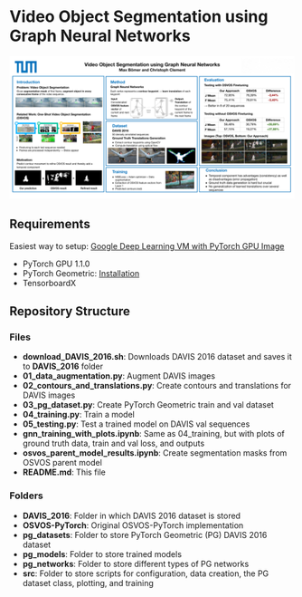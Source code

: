 
# Video Object Segmentation using Graph Neural Networks
![Poster](poster.png)

## Requirements
Easiest way to setup: [Google Deep Learning VM with PyTorch GPU Image](https://cloud.google.com/deep-learning-vm/?hl=de&_ga=2.216165718.-1725930117.1547198185)
- PyTorch GPU 1.1.0
- PyTorch Geometric: [Installation](https://pytorch-geometric.readthedocs.io/en/latest/notes/installation.html)
- TensorboardX

## Repository Structure
### Files
- **download_DAVIS_2016.sh**: Downloads DAVIS 2016 dataset and saves it to **DAVIS_2016** folder
- **01_data_augmentation.py**: Augment DAVIS images
- **02_contours_and_translations.py**: Create contours and translations for DAVIS images
- **03_pg_dataset.py**: Create PyTorch Geometric train and val dataset
- **04_training.py**:  Train a model
- **05_testing.py**: Test a trained model on DAVIS val sequences
- **gnn_training_with_plots.ipynb**: Same as 04_training, but with plots of ground truth data, train and val loss, and outputs
- **osvos_parent_model_results.ipynb**: Create segmentation masks from OSVOS parent model
- **README.md**: This file

### Folders
- **DAVIS_2016**: Folder in which DAVIS 2016 dataset is stored
- **OSVOS-PyTorch**: Original OSVOS-PyTorch implementation
- **pg_datasets**: Folder to store PyTorch Geometric (PG) DAVIS 2016 dataset
- **pg_models**: Folder to store trained models
- **pg_networks**: Folder to store different types of PG networks
- **src**: Folder to store scripts for configuration,  data creation, the PG dataset class, plotting, and training





